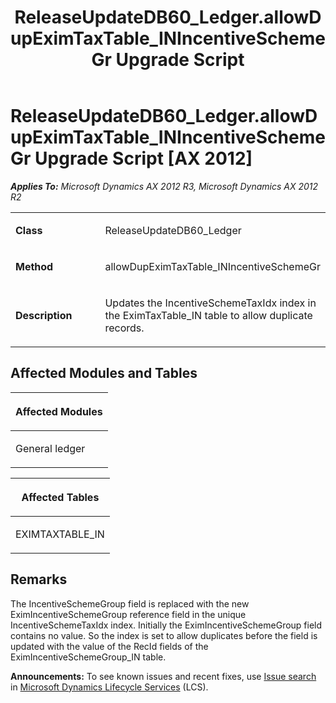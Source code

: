 ﻿---
title: ReleaseUpdateDB60_Ledger.allowDupEximTaxTable_INIncentiveSchemeGr Upgrade Script
TOCTitle: ReleaseUpdateDB60_Ledger.allowDupEximTaxTable_INIncentiveSchemeGr Upgrade Script
ms:assetid: 5d63f331-9d6d-fd54-1026-26a190cc42a2
ms:mtpsurl: https://msdn.microsoft.com/en-us/library/JJ719004(v=AX.60)
ms:contentKeyID: 49708544
ms.date: 05/18/2015
mtps_version: v=AX.60
---

# ReleaseUpdateDB60\_Ledger.allowDupEximTaxTable\_INIncentiveSchemeGr Upgrade Script [AX 2012]


_**Applies To:** Microsoft Dynamics AX 2012 R3, Microsoft Dynamics AX 2012 R2_

<table>
<colgroup>
<col style="width: 50%" />
<col style="width: 50%" />
</colgroup>
<tbody>
<tr class="odd">
<td><p><strong>Class</strong></p></td>
<td><p>ReleaseUpdateDB60_Ledger</p></td>
</tr>
<tr class="even">
<td><p><strong>Method</strong></p></td>
<td><p>allowDupEximTaxTable_INIncentiveSchemeGr</p></td>
</tr>
<tr class="odd">
<td><p><strong>Description</strong></p></td>
<td><p>Updates the IncentiveSchemeTaxIdx index in the EximTaxTable_IN table to allow duplicate records.</p></td>
</tr>
</tbody>
</table>


## Affected Modules and Tables

<table>
<colgroup>
<col style="width: 100%" />
</colgroup>
<thead>
<tr class="header">
<th><p>Affected Modules</p></th>
</tr>
</thead>
<tbody>
<tr class="odd">
<td><p>General ledger</p></td>
</tr>
</tbody>
</table>


<table>
<colgroup>
<col style="width: 100%" />
</colgroup>
<thead>
<tr class="header">
<th><p>Affected Tables</p></th>
</tr>
</thead>
<tbody>
<tr class="odd">
<td><p>EXIMTAXTABLE_IN</p></td>
</tr>
</tbody>
</table>


## Remarks

The IncentiveSchemeGroup field is replaced with the new EximIncentiveSchemeGroup reference field in the unique IncentiveSchemeTaxIdx index. Initially the EximIncentiveSchemeGroup field contains no value. So the index is set to allow duplicates before the field is updated with the value of the RecId fields of the EximIncentiveSchemeGroup\_IN table.

  
**Announcements:** To see known issues and recent fixes, use [Issue search](http://go.microsoft.com/fwlink/?linkid=389258) in [Microsoft Dynamics Lifecycle Services](http://go.microsoft.com/fwlink/?linkid=306505) (LCS).


